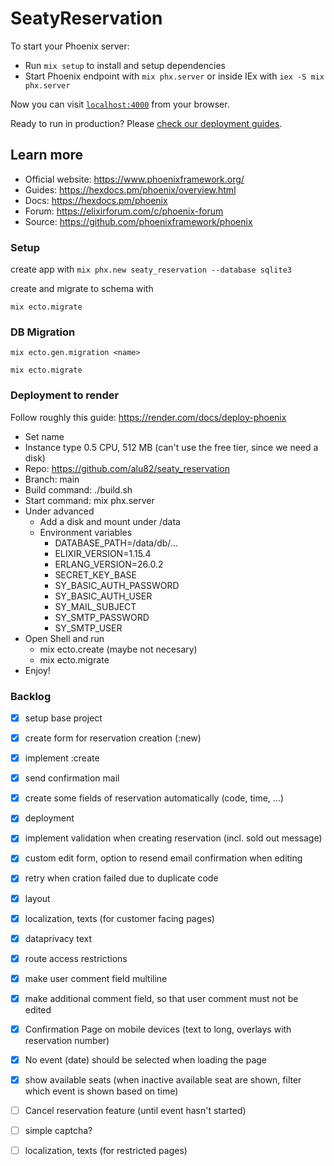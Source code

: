 # SeatyReservation

To start your Phoenix server:

  * Run `mix setup` to install and setup dependencies
  * Start Phoenix endpoint with `mix phx.server` or inside IEx with `iex -S mix phx.server`

Now you can visit [`localhost:4000`](http://localhost:4000) from your browser.

Ready to run in production? Please [check our deployment guides](https://hexdocs.pm/phoenix/deployment.html).

## Learn more

  * Official website: https://www.phoenixframework.org/
  * Guides: https://hexdocs.pm/phoenix/overview.html
  * Docs: https://hexdocs.pm/phoenix
  * Forum: https://elixirforum.com/c/phoenix-forum
  * Source: https://github.com/phoenixframework/phoenix


### Setup
create app with ```mix phx.new seaty_reservation --database sqlite3```

create and migrate to schema with
```
mix ecto.migrate
```

### DB Migration
```
mix ecto.gen.migration <name>

mix ecto.migrate
```

### Deployment to render
Follow roughly this guide: https://render.com/docs/deploy-phoenix
- Set name
- Instance type 0.5 CPU, 512 MB (can't use the free tier, since we need a disk)
- Repo: https://github.com/alu82/seaty_reservation
- Branch: main
- Build command: ./build.sh
- Start command: mix phx.server
- Under advanced
  - Add a disk and mount under /data
  - Environment variables
    - DATABASE_PATH=/data/db/...
    - ELIXIR_VERSION=1.15.4
    - ERLANG_VERSION=26.0.2
    - SECRET_KEY_BASE
    - SY_BASIC_AUTH_PASSWORD
    - SY_BASIC_AUTH_USER
    - SY_MAIL_SUBJECT
    - SY_SMTP_PASSWORD
    - SY_SMTP_USER
- Open Shell and run
  - mix ecto.create (maybe not necesary)
  - mix ecto.migrate
- Enjoy!

### Backlog
- [x] setup base project
- [x] create form for reservation creation (:new)
- [x] implement :create
- [x] send confirmation mail
- [x] create some fields of reservation automatically (code, time, ...)
- [x] deployment
- [x] implement validation when creating reservation (incl. sold out message)
- [x] custom edit form, option to resend email confirmation when editing
- [x] retry when cration failed due to duplicate code
- [x] layout
- [x] localization, texts (for customer facing pages)
- [x] dataprivacy text
- [x] route access restrictions
- [x] make user comment field multiline
- [x] make additional comment field, so that user comment must not be edited
- [x] Confirmation Page on mobile devices (text to long, overlays with reservation number)
- [x] No event (date) should be selected when loading the page
- [x] show available seats (when inactive available seat are shown, filter which event is shown based on time)
- [ ] Cancel reservation feature (until event hasn't started)
- [ ] simple captcha?
- [ ] localization, texts (for restricted pages)
 